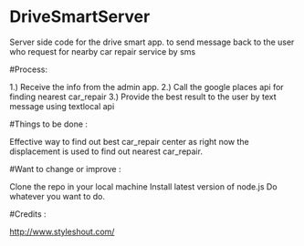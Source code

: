 # DriveSmartServer
 Server side code for the drive smart app. to send message back to the user who request for nearby car repair service by sms
 
#Process:

1.) Receive the info from the admin app.
2.) Call the google places api for finding nearest car_repair
3.) Provide the best result to the user by text message using textlocal api

#Things to be done :

Effective way to find out best car_repair center as right now the displacement is used to find out nearest car_repair.

#Want to change or improve :

Clone the repo in your local machine
Install latest version of node.js 
Do whatever you want to do.
 
#Credits :

http://www.styleshout.com/


